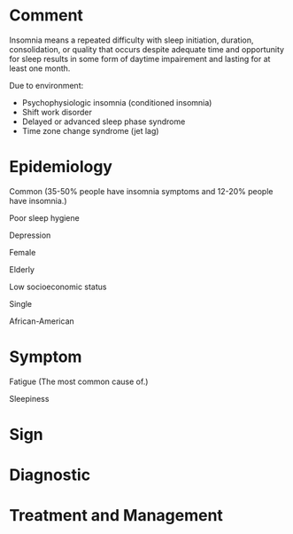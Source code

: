 # Comment

Insomnia means a repeated difficulty with sleep initiation, duration, consolidation, or quality that occurs despite adequate time and opportunity for sleep results in some form of daytime impairement and lasting for at least one month.

Due to environment:

- Psychophysiologic insomnia (conditioned insomnia)
- Shift work disorder
- Delayed or advanced sleep phase syndrome
- Time zone change syndrome (jet lag)

# Epidemiology

Common
(35-50% people have insomnia symptoms and 12-20% people have insomnia.)

Poor sleep hygiene

Depression

Female

Elderly

Low socioeconomic status

Single

African-American

# Symptom

Fatigue
(The most common cause of.)

Sleepiness

# Sign

# Diagnostic

# Treatment and Management
